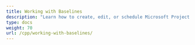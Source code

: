 ```yaml
---
title: Working with Baselines
description: "Learn how to create, edit, or schedule Microsoft Project (MPP/XML) task baselines using Aspose.Tasks for C++ API."
type: docs
weight: 70
url: /cpp/working-with-baselines/
---
```

